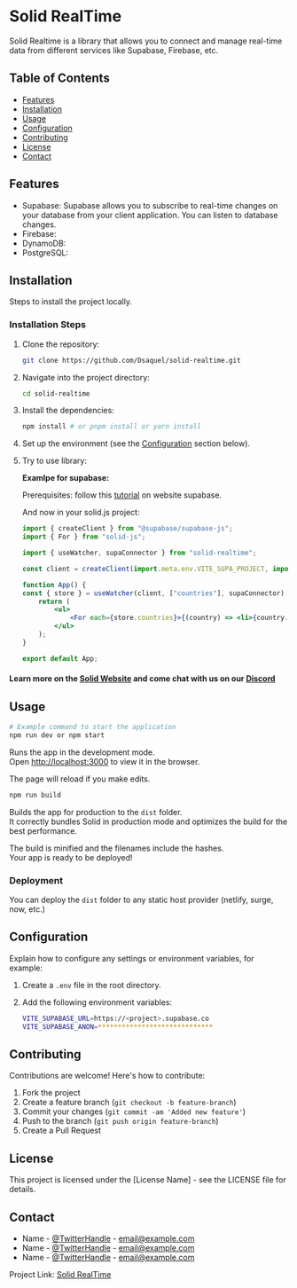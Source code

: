# Solid RealTime

Solid Realtime is a library that allows you to connect and manage real-time data from different services like Supabase, Firebase, etc.

## Table of Contents

- [Features](#features)
- [Installation](#installation)
- [Usage](#usage)
- [Configuration](#configuration)
- [Contributing](#contributing)
- [License](#license)
- [Contact](#contact)

## Features

- Supabase: Supabase allows you to subscribe to real-time changes on your database from your client application. You can listen to database changes.
- Firebase:
- DynamoDB:
- PostgreSQL:

## Installation

Steps to install the project locally.

### Installation Steps

1. Clone the repository:

    ```bash
    git clone https://github.com/Dsaquel/solid-realtime.git
    ```

2. Navigate into the project directory:

    ```bash
    cd solid-realtime
    ```

3. Install the dependencies:

    ```bash
    npm install # or pnpm install or yarn install
    ```

4. Set up the environment (see the [Configuration](#configuration) section below).

5. Try to use library:

   **Examlpe for supabase:**

    Prerequisites: follow this [tutorial](https://supabase.com/docs/guides/getting-started/quickstarts/solidjs) on website supabase.

    And now in your solid.js project:

    ```jsx
    import { createClient } from "@supabase/supabase-js";
    import { For } from "solid-js";
    
    import { useWatcher, supaConnector } from "solid-realtime";

    const client = createClient(import.meta.env.VITE_SUPA_PROJECT, import.meta.env.VITE_SUPA_ANON);

    function App() {
    const { store } = useWatcher(client, ["countries"], supaConnector)
        return (
            <ul>
                <For each={store.countries}>{(country) => <li>{country.name}</li>}</For>
            </ul>
        );
    }

    export default App;
    ```

#### Learn more on the [Solid Website](https://solidjs.com) and come chat with us on our [Discord](https://discord.com/invite/solidjs)

## Usage

```bash
# Example command to start the application
npm run dev or npm start
```

Runs the app in the development mode.<br>
Open [http://localhost:3000](http://localhost:3000) to view it in the browser.

The page will reload if you make edits.<br>

```bash
npm run build
```

Builds the app for production to the `dist` folder.<br>
It correctly bundles Solid in production mode and optimizes the build for the best performance.

The build is minified and the filenames include the hashes.<br>
Your app is ready to be deployed!

### Deployment

You can deploy the `dist` folder to any static host provider (netlify, surge, now, etc.)

## Configuration

Explain how to configure any settings or environment variables, for example:

1. Create a `.env` file in the root directory.

2. Add the following environment variables:

    ```bash
    VITE_SUPABASE_URL=https://<project>.supabase.co
    VITE_SUPABASE_ANON=*****************************
    ```

## Contributing

Contributions are welcome! Here's how to contribute:

1. Fork the project
2. Create a feature branch (`git checkout -b feature-branch`)
3. Commit your changes (`git commit -am 'Added new feature'`)
4. Push to the branch (`git push origin feature-branch`)
5. Create a Pull Request

## License

This project is licensed under the [License Name] - see the LICENSE file for details.

## Contact

- Name - [@TwitterHandle](https://twitter.com/twitterhandle) - <email@example.com>
- Name - [@TwitterHandle](https://twitter.com/twitterhandle) - <email@example.com>
- Name - [@TwitterHandle](https://twitter.com/twitterhandle) - <email@example.com>

Project Link: [Solid RealTime](https://github.com/Dsaquel/solid-realtime)
